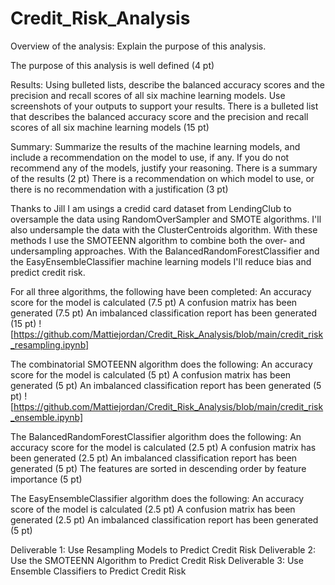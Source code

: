# Credit_Risk_Analysis

Overview of the analysis: Explain the purpose of this analysis.

The purpose of this analysis is well defined (4 pt)

Results: Using bulleted lists, describe the balanced accuracy scores and 
the precision and recall scores of all six machine learning models. Use 
screenshots of your outputs to support your results.
There is a bulleted list that describes the balanced 
accuracy score and the precision and recall scores of
 all six machine learning models (15 pt)


Summary: Summarize the results of the machine learning models, and include 
a recommendation on the model to use, if any. If you do not recommend any 
of the models, justify your reasoning.
There is a summary of the results (2 pt)
There is a recommendation on which model to use, or there 
is no recommendation with a justification (3 pt)

Thanks to Jill I am usings a credid card dataset from LendingClub to oversample the data using
RandomOverSampler and SMOTE algorithms. I'll also undersample the data with the ClusterCentroids 
algorithm. With these methods I use the SMOTEENN algorithm to combine both the over- and undersampling 
approaches. With the BalancedRandomForestClassifier and the EasyEnsembleClassifier machine learning 
models I'll reduce bias and predict credit risk. 

For all three algorithms, the following have been completed:
An accuracy score for the model is calculated (7.5 pt)
A confusion matrix has been generated (7.5 pt)
An imbalanced classification report has been generated (15 pt)
![https://github.com/Mattiejordan/Credit_Risk_Analysis/blob/main/credit_risk_resampling.ipynb]

The combinatorial SMOTEENN algorithm does the following:
An accuracy score for the model is calculated (5 pt)
A confusion matrix has been generated (5 pt)
An imbalanced classification report has been generated (5 pt)
![https://github.com/Mattiejordan/Credit_Risk_Analysis/blob/main/credit_risk_ensemble.ipynb]


The BalancedRandomForestClassifier algorithm does the following:
An accuracy score for the model is calculated (2.5 pt)
A confusion matrix has been generated (2.5 pt)
An imbalanced classification report has been generated (5 pt)
The features are sorted in descending order by feature importance (5 pt)

The EasyEnsembleClassifier algorithm does the following:
An accuracy score of the model is calculated (2.5 pt)
A confusion matrix has been generated (2.5 pt)
An imbalanced classification report has been generated (5 pt)

Deliverable 1: Use Resampling Models to Predict Credit Risk
Deliverable 2: Use the SMOTEENN Algorithm to Predict Credit Risk
Deliverable 3: Use Ensemble Classifiers to Predict Credit Risk


